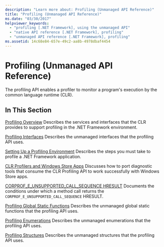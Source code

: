 ```yaml
---
description: "Learn more about: Profiling (Unmanaged API Reference)"
title: "Profiling (Unmanaged API Reference)"
ms.date: "03/30/2017"
helpviewer_keywords:
  - "profiling [.NET Framework], using the unmanaged API"
  - "native API reference [.NET Framework], profiling"
  - "unmanaged API reference [.NET Framework], profiling"
ms.assetid: 14c68e84-657e-49c2-aa8b-4978dbaf4454
---
```

# Profiling (Unmanaged API Reference)

The profiling API enables a profiler to monitor a program's execution by the common language runtime (CLR).

## In This Section

 [Profiling Overview](profiling-overview.md)
 Describes the services and interfaces that the CLR provides to support profiling in the .NET Framework environment.

 [Profiling Interfaces](profiling-interfaces.md)
 Describes the unmanaged interfaces that the profiling API uses.

 [Setting Up a Profiling Environment](setting-up-a-profiling-environment.md)
 Describes the steps you must take to profile a .NET Framework application.

 [CLR Profilers and Windows Store Apps](clr-profilers-and-windows-store-apps.md)
 Discusses how to port diagnostic tools that consume the CLR Profiling API to work successfully with Windows Store apps.

 [CORPROF_E_UNSUPPORTED_CALL_SEQUENCE HRESULT](corprof-e-unsupported-call-sequence-hresult.md)
 Documents the conditions under which a method call returns the `CORPROF_E_UNSUPPORTED_CALL_SEQUENCE` HRESULT.

 [Profiling Global Static Functions](profiling-global-static-functions.md)
 Describes the unmanaged global static functions that the profiling API uses.

 [Profiling Enumerations](profiling-enumerations.md)
 Describes the unmanaged enumerations that the profiling API uses.

 [Profiling Structures](profiling-structures.md)
 Describes the unmanaged structures that the profiling API uses.
